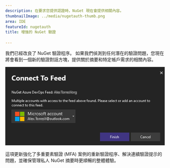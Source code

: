 ```yaml
---
description: 在要求您提供認證時，NuGet 現在會提供相關內容。
thumbnailImage: ../media/nugetauth-thumb.png
area: IDE
featureId: nugetauth
title: 增強的 NuGet 驗證

---
```



我們已經改良了 NuGet 驗證程序。 如果我們偵測到任何潛在的驗證問題，您現在將會看到一個新的驗證對話方塊，提供關於摘要和特定帳戶需求的相關內容。

![NuGet 驗證對話方塊](../media/nugetauthdialog.png)

這項更新強化了多重要素驗證 (MFA) 案例的重新驗證程序、解決連續驗證提示的問題，並確保管理私人 NuGet 摘要時更順暢的整體體驗。
